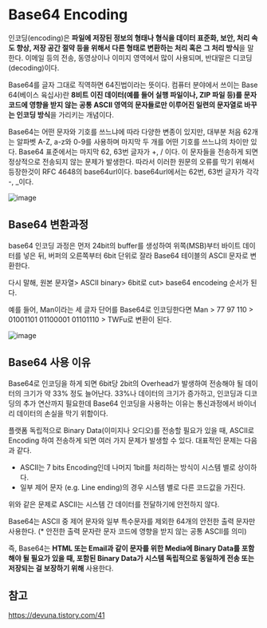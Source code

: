 # Base64 Encoding


인코딩(encoding)은 **파일에 저장된 정보의 형태나 형식을 데이터 표준화, 보안, 처리 속도 향상, 저장 공간 절약 등을 위해서 다른 형태로 변환하는 처리 혹은 그 처리 방식**을 말한다. 이메일 등의 전송, 동영상이나 이미지 영역에서 많이 사용되며, 반대말은 디코딩(decoding)이다.

Base64를 글자 그대로 직역하면 64진법이라는 뜻이다. 컴퓨터 분야에서 쓰이는 Base 64(베이스 육십사)란 **8비트 이진 데이터(예를 들어 실행 파일이나, ZIP 파일 등)를 문자 코드에 영향을 받지 않는 공통 ASCII 영역의 문자들로만 이루어진 일련의 문자열로 바꾸는 인코딩 방식**을 가리키는 개념이다.

Base64는 어떤 문자와 기호를 쓰느냐에 따라 다양한 변종이 있지만, 대부분 처음 62개는 알파벳 A-Z, a-z와 0-9를 사용하며 마지막 두 개를 어떤 기호를 쓰느냐의 차이만 있다. Base64 표준에서는 마지막 62, 63번 글자가 +, / 이다. 이 문자들을 전송하게 되면 정상적으로 전송되지 않는 문제가 발생한다. 따라서 이러한 원문의 오류를 막기 위해서 등장한것이 RFC 4648의 base64url이다. base64url에서는 62번, 63번 글자가 각각 -, \_이다.

![image](https://user-images.githubusercontent.com/46465928/163704797-575000ec-82ca-4680-9079-f6361a510c8e.png)

## Base64 변환과정
base64 인코딩 과정은 먼저 24bit의 buffer를 생성하여 위쪽(MSB)부터 바이트 데이터를 넣은 뒤, 버퍼의 오른쪽부터 6bit 단위로 잘라 Base64 테이블의 ASCII 문자로 변환한다. 

다시 말해,  원본 문자열> ASCII binary> 6bit로 cut> base64 encodeing  순서가 된다.

예를 들어, Man이라는 세 글자 단어를 Base64로 인코딩한다면 Man > 77 97 110 > 01001101   01100001 01101110 > TWFu로 변환이 된다.

![image](https://user-images.githubusercontent.com/46465928/163704824-c6586bb8-d228-4af4-a100-e8e428311421.png)

## Base64 사용 이유
Base64로 인코딩을 하게 되면  6bit당 2bit의 Overhead가 발생하여 전송해야 될 데이터의 크기가 약 33% 정도 늘어난다. 33%나 데이터의 크기가 증가하고, 인코딩과 디코딩의 추가 연산까지 필요한데 Base64 인코딩을 사용하는 이유는 통신과정에서 바이너리 데이터의 손실을 막기 위함이다.

플랫폼 독립적으로 Binary Data(이미지나 오디오)를 전송할 필요가 있을 때, ASCII로 Encoding 하여 전송하게 되면 여러 가지 문제가 발생할 수 있다. 대표적인 문제는 다음과 같다.

- ASCII는 7 bits Encoding인데 나머지 1bit를 처리하는 방식이 시스템 별로 상이하다.
- 일부 제어 문자 (e.g. Line ending)의 경우 시스템 별로 다른 코드값을 가진다.

위와 같은 문제로 ASCII는 시스템 간 데이터를 전달하기에 안전하지 않다. 

Base64는 ASCII 중 제어 문자와 일부 특수문자를 제외한 64개의 안전한 출력 문자만 사용한다. (* 안전한 출력 문자란 문자 코드에 영향을 받지 않는 공통 ASCII를 의미) 

즉, Base64는 **HTML 또는 Email과 같이 문자를 위한 Media에 Binary Data를 포함해야 될 필요가 있을 때, 포함된 Binary Data가 시스템 독립적으로 동일하게 전송 또는 저장되는 걸 보장하기 위해** 사용한다.

## 참고

https://devuna.tistory.com/41


